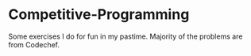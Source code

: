 # Competitive-Programming
Some exercises I do for fun in my pastime. Majority of the problems are from Codechef.

